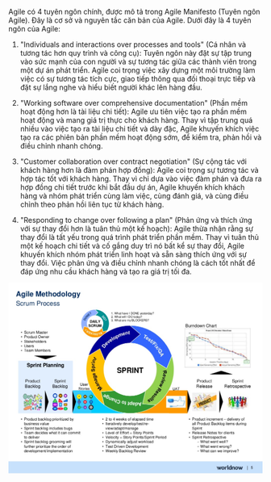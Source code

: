 Agile có 4 tuyên ngôn chính, được mô tả trong Agile Manifesto (Tuyên ngôn Agile). Đây là cơ sở và nguyên tắc căn bản của Agile. Dưới đây là 4 tuyên ngôn của Agile:

1. "Individuals and interactions over processes and tools" (Cá nhân và tương tác hơn quy trình và công cụ): Tuyên ngôn này đặt sự tập trung vào sức mạnh của con người và sự tương tác giữa các thành viên trong một dự án phát triển. Agile coi trọng việc xây dựng một môi trường làm việc có sự tương tác tích cực, giao tiếp thông qua đối thoại trực tiếp và đặt sự lắng nghe và hiểu biết người khác lên hàng đầu.

2. "Working software over comprehensive documentation" (Phần mềm hoạt động hơn là tài liệu chi tiết): Agile ưu tiên việc tạo ra phần mềm hoạt động và mang giá trị thực cho khách hàng. Thay vì tập trung quá nhiều vào việc tạo ra tài liệu chi tiết và dày đặc, Agile khuyến khích việc tạo ra các phiên bản phần mềm hoạt động sớm, để kiểm tra, phản hồi và điều chỉnh nhanh chóng.

3. "Customer collaboration over contract negotiation" (Sự cộng tác với khách hàng hơn là đàm phán hợp đồng): Agile coi trọng sự tương tác và hợp tác tốt với khách hàng. Thay vì chỉ dựa vào việc đàm phán và đưa ra hợp đồng chi tiết trước khi bắt đầu dự án, Agile khuyến khích khách hàng và nhóm phát triển cùng làm việc, cùng đánh giá, và cùng điều chỉnh theo phản hồi liên tục từ khách hàng.

4. "Responding to change over following a plan" (Phản ứng và thích ứng với sự thay đổi hơn là tuân thủ một kế hoạch): Agile thừa nhận rằng sự thay đổi là tất yếu trong quá trình phát triển phần mềm. Thay vì tuân thủ một kế hoạch chi tiết và cố gắng duy trì nó bất kể sự thay đổi, Agile khuyến khích nhóm phát triển linh hoạt và sẵn sàng thích ứng với sự thay đổi. Việc phản ứng và điều chỉnh nhanh chóng là cách tốt nhất để đáp ứng nhu cầu khách hàng và tạo ra giá trị tối đa.

![Alt text](image.png)